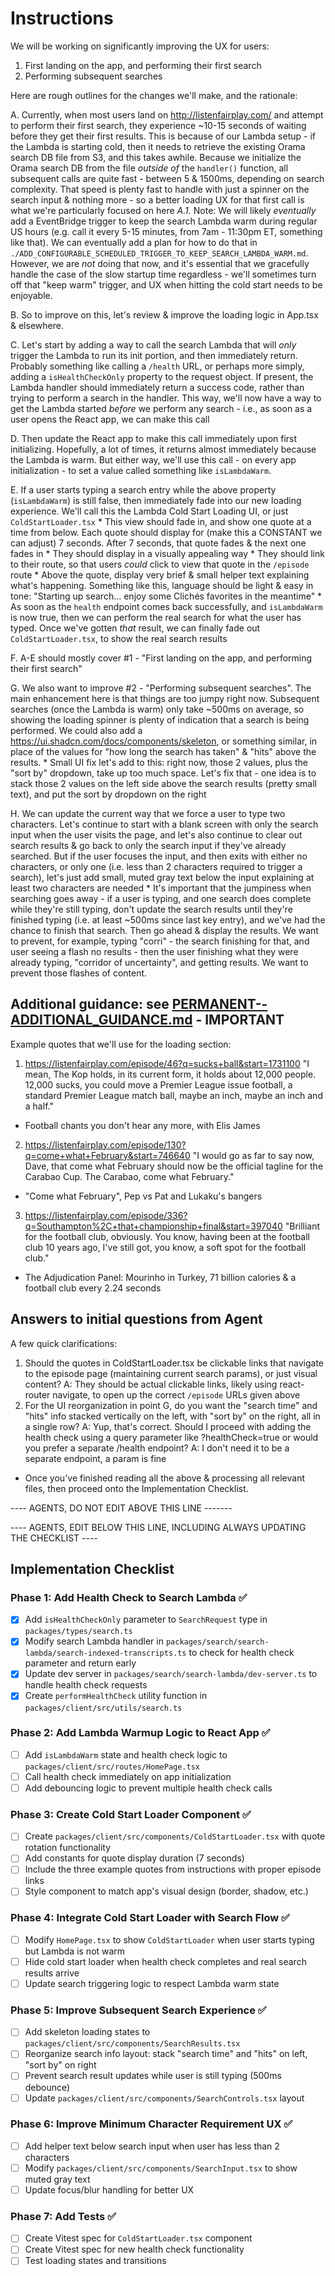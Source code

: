 # Instructions

We will be working on significantly improving the UX for users:
1. First landing on the app, and performing their first search
2. Performing subsequent searches

Here are rough outlines for the changes we'll make, and the rationale:

A. Currently, when most users land on http://listenfairplay.com/ and attempt to perform their first search, they experience ~10-15 seconds of waiting before they get their first results. This is because of our Lambda setup - if the Lambda is starting cold, then it needs to retrieve the existing Orama search DB file from S3, and this takes awhile. Because we initialize the Orama search DB from the file *outside of* the `handler()` function, all subsequent calls are quite fast - between 5 & 1500ms, depending on search complexity. That speed is plenty fast to handle with just a spinner on the search input & nothing more - so a better loading UX for that first call is what we're particularly focused on here
    *A.1.* Note: We will likely *eventually* add a EventBridge trigger to keep the search Lambda warm during regular US hours (e.g. call it every 5-15 minutes, from 7am - 11:30pm ET, something like that). We can eventually add a plan for how to do that in `./ADD_CONFIGURABLE_SCHEDULED_TRIGGER_TO_KEEP_SEARCH_LAMBDA_WARM.md`. However, we are *not* doing that now, and it's essential that we gracefully handle the case of the slow startup time regardless - we'll sometimes turn off that "keep warm" trigger, and UX when hitting the cold start needs to be enjoyable.

B. So to improve on this, let's review & improve the loading logic in App.tsx & elsewhere. 

C. Let's start by adding a way to call the search Lambda that will *only* trigger the Lambda to run its init portion, and then immediately return. Probably something like calling a `/health` URL, or perhaps more simply, adding a `isHealthCheckOnly` property to the request object. If present, the Lambda handler should immediately return a success code, rather than trying to perform a search in the handler. This way, we'll now have a way to get the Lambda started *before* we perform any search - i.e., as soon as a user opens the React app, we can make this call

D. Then update the React app to make this call immediately upon first initializing. Hopefully, a lot of times, it returns almost immediately because the Lambda is warm. But either way, we'll use this call - on every app initialization - to set a value called something like `isLambdaWarm`.

E. If a user starts typing a search entry while the above property (`isLambdaWarm`) is still false, then immediately fade into our new loading experience. We'll call this the Lambda Cold Start Loading UI, or just `ColdStartLoader.tsx`
    * This view should fade in, and show one quote at a time from below. Each quote should display for (make this a CONSTANT we can adjust) 7 seconds. After 7 seconds, that quote fades & the next one fades in 
    * They should display in a visually appealing way
    * They should link to their route, so that users *could* click to view that quote in the `/episode` route
    * Above the quote, display very brief & small helper text explaining what's happening. Something like this, language should be light & easy in tone: "Starting up search... enjoy some Clichés favorites in the meantime"
    * As soon as the `health` endpoint comes back successfully, and `isLambdaWarm` is now true, then we can perform the real search for what the user has typed. Once we've gotten *that* result, we can finally fade out `ColdStartLoader.tsx`, to show the real search results


F. A-E should mostly cover #1 - "First landing on the app, and performing their first search"

G. We also want to improve #2 - "Performing subsequent searches". The main enhancement here is that things are too jumpy right now. Subsequent searches (once the Lambda is warm) only take ~500ms on average, so showing the loading spinner is plenty of indication that a search is being performed. We could also add a https://ui.shadcn.com/docs/components/skeleton, or something similar, in place of the values for "how long the search has taken" & "hits" above the results. 
    * Small UI fix let's add to this: right now, those 2 values, plus the "sort by" dropdown, take up too much space. Let's fix that - one idea is to stack those 2 values on the left side above the search results (pretty small text), and put the sort by dropdown on the right

H. We can update the current way that we force a user to type two characters. Let's continue to start with a blank screen with only the search input when the user visits the page, and let's also continue to clear out search results & go back to only the search input if they've already searched. But if the user focuses the input, and then exits with either no characters, or only one (i.e. less than 2 characters required to trigger a search), let's just add small, muted gray text below the input explaining at least two characters are needed
    * It's important that the jumpiness when searching goes away - if a user is typing, and one search does complete while they're still typing, don't update the search results until they're finished typing (i.e. at least ~500ms since last key entry), and we've had the chance to finish that search. Then go ahead & display the results. We want to prevent, for example, typing "corri" - the search finishing for that, and user seeing a flash no results - then the user finishing what they were already typing, "corridor of uncertainty", and getting results. We want to prevent those flashes of content.





## Additional guidance: see [PERMANENT--ADDITIONAL_GUIDANCE.md](./PERMANENT--ADDITIONAL_GUIDANCE.md) - **IMPORTANT**





Example quotes that we'll use for the loading section:

1. https://listenfairplay.com/episode/46?q=sucks+ball&start=1731100
"I mean, The Kop holds, in its current form, it holds about 12,000 people. 12,000 sucks, you could move a Premier League issue football, a standard Premier League match ball, maybe an inch, maybe an inch and a half."

- Football chants you don't hear any more, with Elis James


2. https://listenfairplay.com/episode/130?q=come+what+February&start=746640
"I would go as far to say now, Dave, that come what February should now be the official tagline for the Carabao Cup. The Carabao, come what February."

- "Come what February", Pep vs Pat and Lukaku's bangers


3. https://listenfairplay.com/episode/336?q=Southampton%2C+that+championship+final&start=397040
"Brilliant for the football club, obviously. You know, having been at the football club 10 years ago, I've still got, you know, a soft spot for the football club."

- The Adjudication Panel: Mourinho in Turkey, 71 billion calories & a football club every 2.24 seconds



## Answers to initial questions from Agent

A few quick clarifications:
1. Should the quotes in ColdStartLoader.tsx be clickable links that navigate to the episode page (maintaining current search params), or just visual content?
    A: They should be actual clickable links, likely using react-router navigate, to open up the correct `/episode` URLs given above
2. For the UI reorganization in point G, do you want the "search time" and "hits" info stacked vertically on the left, with "sort by" on the right, all in a single row?
    A: Yup, that's correct.
Should I proceed with adding the health check using a query parameter like ?healthCheck=true or would you prefer a separate /health endpoint?
    A: I don't need it to be a separate endpoint, a param is fine



* Once you've finished reading all the above & processing all relevant files, then proceed onto the Implementation Checklist.


---- AGENTS, DO NOT EDIT ABOVE THIS LINE -------

---- AGENTS, EDIT BELOW THIS LINE, INCLUDING ALWAYS UPDATING THE CHECKLIST ----

## Implementation Checklist


### Phase 1: Add Health Check to Search Lambda ✅
- [x] Add `isHealthCheckOnly` parameter to `SearchRequest` type in `packages/types/search.ts`
- [x] Modify search Lambda handler in `packages/search/search-lambda/search-indexed-transcripts.ts` to check for health check parameter and return early
- [x] Update dev server in `packages/search/search-lambda/dev-server.ts` to handle health check requests
- [x] Create `performHealthCheck` utility function in `packages/client/src/utils/search.ts`

### Phase 2: Add Lambda Warmup Logic to React App ✅
- [ ] Add `isLambdaWarm` state and health check logic to `packages/client/src/routes/HomePage.tsx`
- [ ] Call health check immediately on app initialization
- [ ] Add debouncing logic to prevent multiple health check calls

### Phase 3: Create Cold Start Loader Component ✅
- [ ] Create `packages/client/src/components/ColdStartLoader.tsx` with quote rotation functionality
- [ ] Add constants for quote display duration (7 seconds)
- [ ] Include the three example quotes from instructions with proper episode links
- [ ] Style component to match app's visual design (border, shadow, etc.)

### Phase 4: Integrate Cold Start Loader with Search Flow ✅
- [ ] Modify `HomePage.tsx` to show `ColdStartLoader` when user starts typing but Lambda is not warm
- [ ] Hide cold start loader when health check completes and real search results arrive
- [ ] Update search triggering logic to respect Lambda warm state

### Phase 5: Improve Subsequent Search Experience ✅
- [ ] Add skeleton loading states to `packages/client/src/components/SearchResults.tsx`
- [ ] Reorganize search info layout: stack "search time" and "hits" on left, "sort by" on right
- [ ] Prevent search result updates while user is still typing (500ms debounce)
- [ ] Update `packages/client/src/components/SearchControls.tsx` layout

### Phase 6: Improve Minimum Character Requirement UX ✅
- [ ] Add helper text below search input when user has less than 2 characters
- [ ] Modify `packages/client/src/components/SearchInput.tsx` to show muted gray text
- [ ] Update focus/blur handling for better UX

### Phase 7: Add Tests ✅
- [ ] Create Vitest spec for `ColdStartLoader.tsx` component
- [ ] Create Vitest spec for new health check functionality
- [ ] Test loading states and transitions